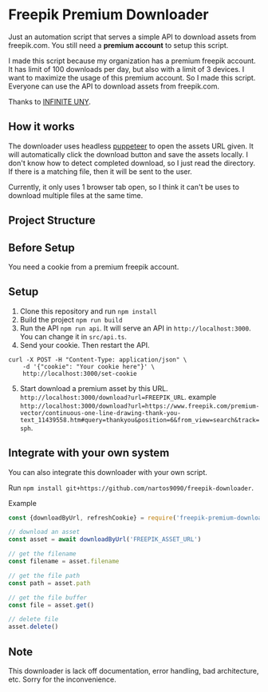 # Freepik Premium Downloader
Just an automation script that serves a simple API to download assets from freepik.com. You still need a **premium account** to setup this script.

I made this script because my organization has a premium freepik account. It has limit of 100 downloads per day, but also with a limit of 3 devices. I want to maximize the usage of this premium account. So I made this script. Everyone can use the API to download assets from freepik.com.

Thanks to [INFINITE UNY](https://github.com/InfiniteUny).

## How it works
The downloader uses headless [puppeteer](https://github.com/puppeteer/puppeteer) to open the assets URL given. It will automatically click the download button and save the assets locally. I don't know how to detect completed download, so I just read the directory. If there is a matching file, then it will be sent to the user.

Currently, it only uses 1 browser tab open, so I think it can't be uses to download multiple files at the same time.

## Project Structure


## Before Setup
You need a cookie from a premium freepik account.

## Setup
1. Clone this repository and run ```npm install```
2. Build the project ```npm run build```
3. Run the API ```npm run api```. It will serve an API in ```http://localhost:3000```. You can change it in ```src/api.ts```.
4. Send your cookie. Then restart the API.
```
curl -X POST -H "Content-Type: application/json" \
    -d '{"cookie": "Your cookie here"}' \
    http://localhost:3000/set-cookie
```
5. Start download a premium asset by this URL. ```http://localhost:3000/download?url=FREEPIK_URL```. example ```http://localhost:3000/download?url=https://www.freepik.com/premium-vector/continuous-one-line-drawing-thank-you-text_11439558.htm#query=thankyou&position=6&from_view=search&track=sph```.

## Integrate with your own system
You can also integrate this downloader with your own script.

Run ```npm install git+https://github.com/nartos9090/freepik-downloader```.

Example
```ts
const {downloadByUrl, refreshCookie} = require('freepik-premium-downloader')

// download an asset
const asset = await downloadByUrl('FREEPIK_ASSET_URL')

// get the filename
const filename = asset.filename

// get the file path
const path = asset.path

// get the file buffer
const file = asset.get()

// delete file
asset.delete()
```

## Note
This downloader is lack off documentation, error handling, bad architecture, etc. Sorry for the inconvenience.
